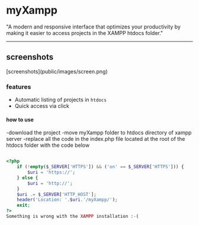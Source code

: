 
<h1>myXampp</h1>

"A modern and responsive interface that optimizes your productivity by making it easier to access projects in the XAMPP htdocs folder."
<hr>
<h2>screenshots</h2>
[screenshots](public/images/screen.png)


<h3>features</h3>

- Automatic listing of projects in `htdocs`
- Quick access via click

<h4>how to use</h4>

-download the project
-move myXampp folder to htdocs directory of xampp server
-replace all the code in the index.php file located at the root of the htdocs folder with the code below

```php

<?php
	if (!empty($_SERVER['HTTPS']) && ('on' == $_SERVER['HTTPS'])) {
		$uri = 'https://';
	} else {
		$uri = 'http://';
	}
	$uri .= $_SERVER['HTTP_HOST'];
	header('Location: '.$uri.'/myXampp/');
	exit;
?>
Something is wrong with the XAMPP installation :-(
```
